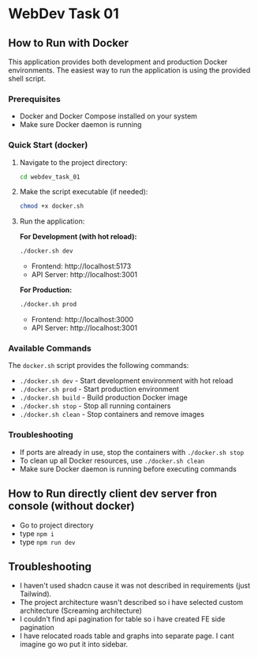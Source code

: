 # WebDev Task 01

## How to Run with Docker

This application provides both development and production Docker environments. The easiest way to run the application is using the provided shell script.

### Prerequisites

- Docker and Docker Compose installed on your system
- Make sure Docker daemon is running

### Quick Start (docker)

1. Navigate to the project directory:

   ```bash
   cd webdev_task_01
   ```

2. Make the script executable (if needed):

   ```bash
   chmod +x docker.sh
   ```

3. Run the application:

   **For Development (with hot reload):**

   ```bash
   ./docker.sh dev
   ```

   - Frontend: http://localhost:5173
   - API Server: http://localhost:3001

   **For Production:**

   ```bash
   ./docker.sh prod
   ```

   - Frontend: http://localhost:3000
   - API Server: http://localhost:3001

### Available Commands

The `docker.sh` script provides the following commands:

- `./docker.sh dev` - Start development environment with hot reload
- `./docker.sh prod` - Start production environment
- `./docker.sh build` - Build production Docker image
- `./docker.sh stop` - Stop all running containers
- `./docker.sh clean` - Stop containers and remove images

### Troubleshooting

- If ports are already in use, stop the containers with `./docker.sh stop`
- To clean up all Docker resources, use `./docker.sh clean`
- Make sure Docker daemon is running before executing commands

## How to Run directly client dev server fron console (without docker)

- Go to project directory
- type `npm i `
- type `npm run dev`

## Troubleshooting

- I haven't used shadcn cause it was not described in requirements (just Tailwind).
- The project architecture wasn't described so i have selected custom architecture (Screaming architecture)
- I couldn't find api pagination for table so i have created FE side pagination
- I have relocated roads table and graphs into separate page. I cant imagine go wo put it into sidebar.
